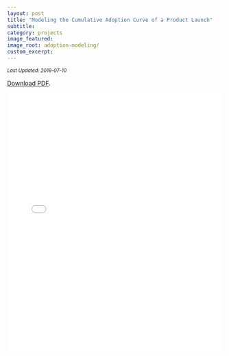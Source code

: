 ```yaml
---
layout: post
title: "Modeling the Cumulative Adoption Curve of a Product Launch"
subtitle: 
category: projects
image_featured: 
image_root: adoption-modeling/
custom_excerpt: 
---
```


<!--more-->

<div style="font-size: 0.8em; margin-bottom:1em;">
    <i>Last Updated: 2019-07-10</i>
</div>

<a href="{{ site.imageurl }}{{ page.image_root }}adoption_model_776.pdf">Download PDF</a>.

<center>
  <iframe src="{{ site.imageurl }}{{ page.image_root }}adoption_model_776.pdf" width="100%" height="600px" style="border:none;"></iframe>
</center>
